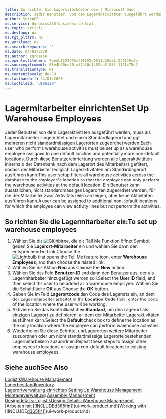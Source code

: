 ```yaml
---
title: So richten Sie Lagermitarbeiter ein | Microsoft Docs
description: Jeder Benutzer, von dem Lageraktivitäten ausgeführt werden, muss als Lagermitarbeiter eingerichtet und einem Standardlagerort und ggf. mehreren nicht standardmässigen Lagerorten zugeordnet werden.
author: SorenGP
ms.service: dynamics365-business-central
ms.topic: article
ms.devlang: na
ms.tgt_pltfrm: na
ms.workload: na
ms.search.keywords: ''
ms.date: 04/01/2020
ms.author: sgroespe
ms.openlocfilehash: 7abdb225967bc402195d0811c26de1f237238c8b
ms.sourcegitcommit: 88e4b30eaf6fa32af0c1452ce2f85ff1111c75e2
ms.translationtype: HT
ms.contentlocale: de-CH
ms.lasthandoff: 04/01/2020
ms.locfileid: "3196129"
---
```

# <a name="set-up-warehouse-employees"></a><span data-ttu-id="a5c3d-103">Lagermitarbeiter einrichten</span><span class="sxs-lookup"><span data-stu-id="a5c3d-103">Set Up Warehouse Employees</span></span>
<span data-ttu-id="a5c3d-104">Jeder Benutzer, von dem Lageraktivitäten ausgeführt werden, muss als Lagermitarbeiter eingerichtet und einem Standardlagerort und ggf. mehreren nicht standardmässigen Lagerorten zugeordnet werden.</span><span class="sxs-lookup"><span data-stu-id="a5c3d-104">Each user who performs warehouse activities must be set up as a warehouse employee assigned to one default location and potentially more non-default locations.</span></span> <span data-ttu-id="a5c3d-105">Durch diese Benutzereinrichtung werden alle Lageraktivitäten innerhalb der Datenbank nach dem Lagerort des Mitarbeiters gefiltert, sodass der Mitarbeiter lediglich Lageraktivitäten am Standardlagerort ausführen kann.</span><span class="sxs-lookup"><span data-stu-id="a5c3d-105">This user setup filters all warehouse activities across the database to the employee's location so that the employee can only perform the warehouse activities at the default location.</span></span> <span data-ttu-id="a5c3d-106">Ein Benutzer kann zusätzlichen, nicht standardmässigen Lagerorten zugeordnet werden, für die der Mitarbeiter zwar Aktivitätszeilen anzeigen, aber keine Aktivitäten ausführen kann.</span><span class="sxs-lookup"><span data-stu-id="a5c3d-106">A user can be assigned to additional non-default locations for which the employee can view activity lines but not perform the activities.</span></span>

## <a name="to-set-up-warehouse-employees"></a><span data-ttu-id="a5c3d-107">So richten Sie die Lagermitarbeiter ein:</span><span class="sxs-lookup"><span data-stu-id="a5c3d-107">To set up warehouse employees</span></span>  
1.  <span data-ttu-id="a5c3d-108">Wählen Sie die ![Glühbirne, die die Tell Me Funktion öffnet](media/ui-search/search_small.png "Tell Me-Funktion") Symbol, geben Sie **Lagerort-Mitarbeiter** ein und wählen Sie dann den entsprechenden Link.</span><span class="sxs-lookup"><span data-stu-id="a5c3d-108">Choose the ![Lightbulb that opens the Tell Me feature](media/ui-search/search_small.png "Tell me what you want to do") icon, enter **Warehouse Employees**, and then choose the related link.</span></span>  
2. <span data-ttu-id="a5c3d-109">Wählen Sie die Aktion **Neu** aus.</span><span class="sxs-lookup"><span data-stu-id="a5c3d-109">Choose the **New** action.</span></span>  
3. <span data-ttu-id="a5c3d-110">Wählen Sie das Feld **Benutzer-ID** und dann den Benutzer aus, der als Lagermitarbeiter hinzugefügt werden soll.</span><span class="sxs-lookup"><span data-stu-id="a5c3d-110">Select the **User ID** field, and then select the user to be added as a warehouse employee.</span></span> <span data-ttu-id="a5c3d-111">Wählen Sie die Schaltfläche **OK** aus.</span><span class="sxs-lookup"><span data-stu-id="a5c3d-111">Choose the **OK** button.</span></span>  
6.  <span data-ttu-id="a5c3d-112">Geben Sie im Feld **Lagerortcode** den Code des Lagerorts ein, an dem der Lagermitarbeiter arbeitet.</span><span class="sxs-lookup"><span data-stu-id="a5c3d-112">In the **Location Code** field, enter the code of the location where the user will be working.</span></span>  
7.  <span data-ttu-id="a5c3d-113">Aktivieren Sie das Kontrollkästchen **Standard**, um den Lagerort als einzigen Lagerort zu definieren, an dem der Mitarbeiter Lageraktivitäten ausführen kann.</span><span class="sxs-lookup"><span data-stu-id="a5c3d-113">Select the **Default** check box to define the location as the only location where the employee can perform warehouse activities.</span></span>  
8.  <span data-ttu-id="a5c3d-114">Wiederholen Sie diese Schritte, um Lagerorten weitere Mitarbeiter zuzuordnen oder um nicht standardmässige Lagerorte bestehenden Lagermitarbeitern zuzuordnen.</span><span class="sxs-lookup"><span data-stu-id="a5c3d-114">Repeat these steps to assign other employees to locations or assign non-default locations to existing warehouse employees.</span></span>  

## <a name="see-also"></a><span data-ttu-id="a5c3d-115">Siehe auch</span><span class="sxs-lookup"><span data-stu-id="a5c3d-115">See Also</span></span>  
[<span data-ttu-id="a5c3d-116">Logistik</span><span class="sxs-lookup"><span data-stu-id="a5c3d-116">Warehouse Management</span></span>](warehouse-manage-warehouse.md)  
[<span data-ttu-id="a5c3d-117">Lagerbesttand</span><span class="sxs-lookup"><span data-stu-id="a5c3d-117">Inventory</span></span>](inventory-manage-inventory.md)  
<span data-ttu-id="a5c3d-118">[Lagerortverwaltung einrichten](warehouse-setup-warehouse.md)   </span><span class="sxs-lookup"><span data-stu-id="a5c3d-118">[Setting Up Warehouse Management](warehouse-setup-warehouse.md)   </span></span>  
<span data-ttu-id="a5c3d-119">[Montageverwaltung](assembly-assemble-items.md)  </span><span class="sxs-lookup"><span data-stu-id="a5c3d-119">[Assembly Management](assembly-assemble-items.md)  </span></span>  
[<span data-ttu-id="a5c3d-120">Designdetails: Logistik</span><span class="sxs-lookup"><span data-stu-id="a5c3d-120">Design Details: Warehouse Management</span></span>](design-details-warehouse-management.md)  
<span data-ttu-id="a5c3d-121">[Arbeiten mit [!INCLUDE[d365fin](includes/d365fin_md.md)]](ui-work-product.md)</span><span class="sxs-lookup"><span data-stu-id="a5c3d-121">[Working with [!INCLUDE[d365fin](includes/d365fin_md.md)]](ui-work-product.md)</span></span>  
